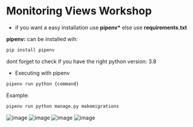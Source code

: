 # Monitoring Views Workshop

* if you want a easy installation use **pipenv\*** else use **requirements.txt**

**pipenv:** can be installed wih:

```bash
pip install pipenv
```

dont forget to check if you have the right python version: 3.8

* Executing with pipenv 
```bash
pipenv run python {command}
```
Example:
```bash
pipenv run python manage.py makemigrations 
```
![image](https://user-images.githubusercontent.com/69636867/153800094-b979cbd3-f978-4948-9d45-fcf7312736c8.png)
![image](https://user-images.githubusercontent.com/69636867/153800822-b6e1bee7-a72c-49d3-8119-88d5b108754c.png)
![image](https://user-images.githubusercontent.com/69636867/153801316-0775b2c2-7e7f-43fc-b18e-eee86a3b6a41.png)
![image](https://user-images.githubusercontent.com/69636867/153801353-9fb0ed1d-a270-4d51-a33d-37f4ec17bc8e.png)



